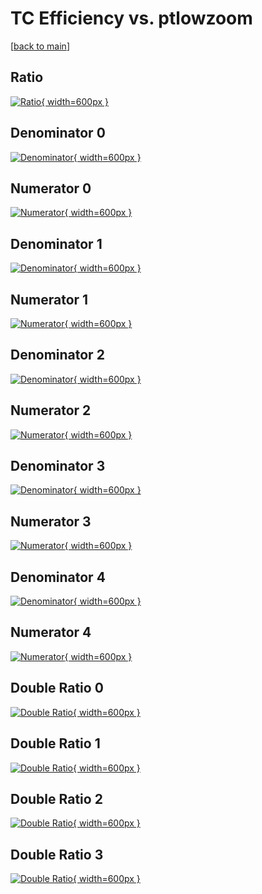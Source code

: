 # TC Efficiency vs. ptlowzoom

[[back to main](./)]



## Ratio

[![Ratio](../mtv/var/TC_loweta_11_0_eff_ptlowzoom.png){ width=600px }](../mtv/var/TC_loweta_11_0_eff_ptlowzoom.pdf)

## Denominator 0

[![Denominator](../mtv/den/TC_loweta_11_0_eff_ptlowzoom_den0.png){ width=600px }](../mtv/den/TC_loweta_11_0_eff_ptlowzoom_den0.pdf)

## Numerator 0

[![Numerator](../mtv/num/TC_loweta_11_0_eff_ptlowzoom_num0.png){ width=600px }](../mtv/num/TC_loweta_11_0_eff_ptlowzoom_num0.pdf)

## Denominator 1

[![Denominator](../mtv/den/TC_loweta_11_0_eff_ptlowzoom_den1.png){ width=600px }](../mtv/den/TC_loweta_11_0_eff_ptlowzoom_den1.pdf)

## Numerator 1

[![Numerator](../mtv/num/TC_loweta_11_0_eff_ptlowzoom_num1.png){ width=600px }](../mtv/num/TC_loweta_11_0_eff_ptlowzoom_num1.pdf)

## Denominator 2

[![Denominator](../mtv/den/TC_loweta_11_0_eff_ptlowzoom_den2.png){ width=600px }](../mtv/den/TC_loweta_11_0_eff_ptlowzoom_den2.pdf)

## Numerator 2

[![Numerator](../mtv/num/TC_loweta_11_0_eff_ptlowzoom_num2.png){ width=600px }](../mtv/num/TC_loweta_11_0_eff_ptlowzoom_num2.pdf)

## Denominator 3

[![Denominator](../mtv/den/TC_loweta_11_0_eff_ptlowzoom_den3.png){ width=600px }](../mtv/den/TC_loweta_11_0_eff_ptlowzoom_den3.pdf)

## Numerator 3

[![Numerator](../mtv/num/TC_loweta_11_0_eff_ptlowzoom_num3.png){ width=600px }](../mtv/num/TC_loweta_11_0_eff_ptlowzoom_num3.pdf)

## Denominator 4

[![Denominator](../mtv/den/TC_loweta_11_0_eff_ptlowzoom_den4.png){ width=600px }](../mtv/den/TC_loweta_11_0_eff_ptlowzoom_den4.pdf)

## Numerator 4

[![Numerator](../mtv/num/TC_loweta_11_0_eff_ptlowzoom_num4.png){ width=600px }](../mtv/num/TC_loweta_11_0_eff_ptlowzoom_num4.pdf)

## Double Ratio 0

[![Double Ratio](../mtv/ratio/TC_loweta_11_0_eff_ptlowzoom_ratio0.png){ width=600px }](../mtv/ratio/TC_loweta_11_0_eff_ptlowzoom_ratio0.pdf)

## Double Ratio 1

[![Double Ratio](../mtv/ratio/TC_loweta_11_0_eff_ptlowzoom_ratio1.png){ width=600px }](../mtv/ratio/TC_loweta_11_0_eff_ptlowzoom_ratio1.pdf)

## Double Ratio 2

[![Double Ratio](../mtv/ratio/TC_loweta_11_0_eff_ptlowzoom_ratio2.png){ width=600px }](../mtv/ratio/TC_loweta_11_0_eff_ptlowzoom_ratio2.pdf)

## Double Ratio 3

[![Double Ratio](../mtv/ratio/TC_loweta_11_0_eff_ptlowzoom_ratio3.png){ width=600px }](../mtv/ratio/TC_loweta_11_0_eff_ptlowzoom_ratio3.pdf)

